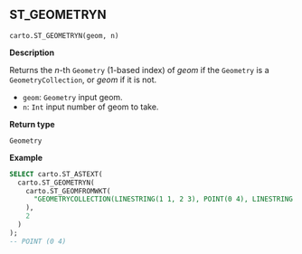 ## ST_GEOMETRYN

```sql:signature
carto.ST_GEOMETRYN(geom, n)
```

**Description**

Returns the _n_-th `Geometry` (1-based index) of _geom_ if the `Geometry` is a `GeometryCollection`, or _geom_ if it is not.

* `geom`: `Geometry` input geom.
* `n`: `Int` input number of geom to take.

**Return type**

`Geometry`

**Example**

```sql
SELECT carto.ST_ASTEXT(
  carto.ST_GEOMETRYN(
    carto.ST_GEOMFROMWKT(
      "GEOMETRYCOLLECTION(LINESTRING(1 1, 2 3), POINT(0 4), LINESTRING EMPTY)"
    ),
    2
  )
);
-- POINT (0 4)
```